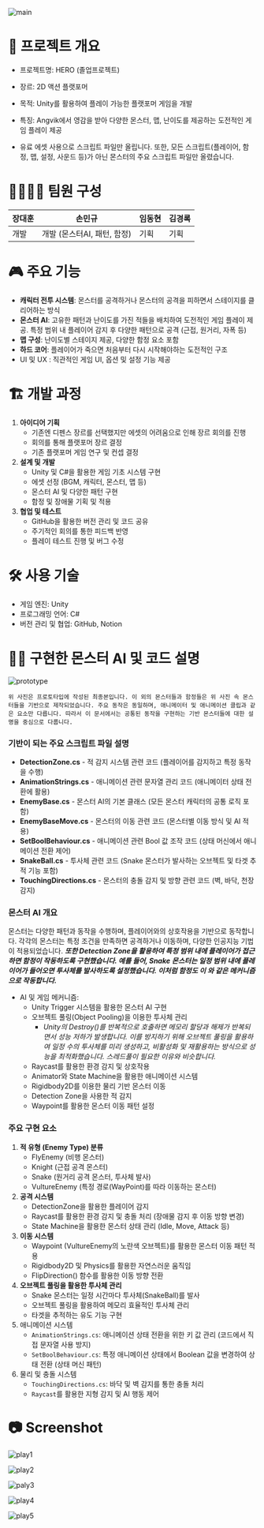 ![main](https://github.com/user-attachments/assets/ec31d87b-dd2c-4766-a92a-6e2062fb1d82)

# 📖 프로젝트 개요
- 프로젝트명: HERO (졸업프로젝트)
- 장르: 2D 액션 플랫포머
- 목적: Unity를 활용하여 플레이 가능한 플랫포머 게임을 개발
- 특징: Angvik에서 영감을 받아 다양한 몬스터, 맵, 난이도를 제공하는 도전적인 게임 플레이 제공

- 유료 에셋 사용으로 스크립트 파일만 올립니다. 또한, 모든 스크립트(플레이어, 함정, 맵, 설정, 사운드 등)가 아닌 몬스터의 주요 스크립트 파일만 올렸습니다.

# 👨‍👩‍👦‍👦 팀원 구성
| 장대훈 | 손민규 | 임동현 | 김경록 |
| --- | --- | --- | --- |
| 개발 | 개발 (몬스터AI, 패턴, 함정) | 기획 | 기획 |

# 🎮 주요 기능
- **캐릭터 전투 시스템**: 몬스터를 공격하거나 몬스터의 공격을 피하면서 스테이지를 클리어하는 방식
- **몬스터 AI**: 고유한 패턴과 난이도를 가진 적들을 배치하여 도전적인 게임 플레이 제공. 특정 범위 내 플레이어 감지 후 다양한 패턴으로 공격 (근접, 원거리, 자폭 등)
- **맵 구성**: 난이도별 스테이지 제공, 다양한 함정 요소 포함
- **하드 코어**: 플레이어가 죽으면 처음부터 다시 시작해야하는 도전적인 구조
- UI 및 UX : 직관적인 게임 UI, 옵션 및 설정 기능 제공

# 🏗️ 개발 과정
1. **아이디어 기획**
    - 기존엔 디펜스 장르를 선택했지만 에셋의 어려움으로 인해 장르 회의를 진행
    - 회의를 통해 플랫포머 장르 결정
    - 기존 플랫포머 게임 연구 및 컨셉 결정
2. **설계 및 개발**
    - Unity 및 C#을 활용한 게임 기초 시스템 구현
    - 에셋 선정 (BGM, 캐릭터, 몬스터, 맵 등)
    - 몬스터 AI 및 다양한 패턴 구현
    - 함정 및 장애물 기획 및 적용
3. **협업 및 테스트**
    - GitHub을 활용한 버전 관리 및 코드 공유
    - 주기적인 회의를 통한 피드백 반영
    - 플레이 테스트 진행 및 버그 수정

# 🛠️ 사용 기술
- 게임 엔진: Unity
- 프로그래밍 언어: C#
- 버전 관리 및 협업: GitHub, Notion

# 🧑‍💻 구현한 몬스터 AI 및 코드 설명
![prototype](https://github.com/user-attachments/assets/e14b57f7-f893-45bb-bfdf-5d53aad08bdf)

`위 사진은 프로토타입에 작성된 최종본입니다. 이 외의 몬스터들과 함정들은 위 사진 속 몬스터들을 기반으로 제작되었습니다. 주요 동작은 동일하며, 애니메이터 및 애니메이션 클립과 같은 요소만 다릅니다. 따라서 이 문서에서는 공통된 동작을 구현하는 기반 몬스터들에 대한 설명을 중심으로 다룹니다.`

### 기반이 되는 주요 스크립트 파일 설명
- **DetectionZone.cs** - 적 감지 시스템 관련 코드 (플레이어를 감지하고 특정 동작을 수행)
- **AnimationStrings.cs** - 애니메이션 관련 문자열 관리 코드 (애니메이터 상태 전환에 활용)
- **EnemyBase.cs** - 몬스터 AI의 기본 클래스 (모든 몬스터 캐릭터의 공통 로직 포함)
- **EnemyBaseMove.cs** - 몬스터의 이동 관련 코드 (몬스터별 이동 방식 및 AI 적용)
- **SetBoolBehaviour.cs** - 애니메이션 관련 Bool 값 조작 코드 (상태 머신에서 애니메이션 전환 제어)
- **SnakeBall.cs** - 투사체 관련 코드 (Snake 몬스터가 발사하는 오브젝트 및 타겟 추적 기능 포함)
- **TouchingDirections.cs** - 몬스터의 충돌 감지 및 방향 관련 코드 (벽, 바닥, 천장 감지)

### 몬스터 AI 개요
몬스터는 다양한 패턴과 동작을 수행하며, 플레이어와의 상호작용을 기반으로 동작합니다. 각각의 몬스터는 특정 조건을 만족하면 공격하거나 이동하며, 다양한 인공지능 기법이 적용되었습니다. ***또한 Detection Zone을 활용하여 특정 범위 내에 플레이어가 접근하면 함정이 작동하도록 구현했습니다. 예를 들어, Snake 몬스터는 일정 범위 내에 플레이어가 들어오면 투사체를 발사하도록 설정했습니다. 이처럼 함정도 이 와 같은 메커니즘으로 작동합니다.*** 

- AI 및 게임 메커니즘:
    - Unity Trigger 시스템을 활용한 몬스터 AI 구현
    - 오브젝트 풀링(Object Pooling)을 이용한 투사체 관리
        - *Unity의 Destroy()를 반복적으로 호출하면 메모리 할당과 해제가 반복되면서 성능 저하가 발생합니다. 이를 방지하기 위해 오브젝트 풀링을 활용하여 일정 수의 투사체를 미리 생성하고, 비활성화 및 재활용하는 방식으로 성능을 최적화했습니다. 스레드풀이 필요한 이유와 비슷합니다.*
    - Raycast를 활용한 환경 감지 및 상호작용
    - Animator와 State Machine을 활용한 애니메이션 시스템
    - Rigidbody2D를 이용한 물리 기반 몬스터 이동
    - Detection Zone을 사용한 적 감지
    - Waypoint를 활용한 몬스터 이동 패턴 설정

### 주요 구현 요소
1. **적 유형 (Enemy Type) 분류**
    - FlyEnemy (비행 몬스터)
    - Knight (근접 공격 몬스터)
    - Snake (원거리 공격 몬스터, 투사체 발사)
    - VultureEnemy (특정 경로(WayPoint)를 따라 이동하는 몬스터)
2. **공격 시스템**
    - DetectionZone을 활용한 플레이어 감지
    - Raycast를 활용한 환경 감지 및 충돌 처리 (장애물 감지 후 이동 방향 변경)
    - State Machine을 활용한 몬스터 상태 관리 (Idle, Move, Attack 등)
3. **이동 시스템**
    - Waypoint (VultureEnemy의 노란색 오브젝트)를 활용한 몬스터 이동 패턴 적용
    - Rigidbody2D 및 Physics를 활용한 자연스러운 움직임
    - FlipDirection() 함수를 활용한 이동 방향 전환
4. **오브젝트 풀링을 활용한 투사체 관리**
    - Snake 몬스터는 일정 시간마다 투사체(SnakeBall)를 발사
    - 오브젝트 풀링을 활용하여 메모리 효율적인 투사체 관리
    - 타겟을 추적하는 유도 기능 구현
5. 애니메이션 시스템
    - `AnimationStrings.cs`: 애니메이션 상태 전환을 위한 키 값 관리 (코드에서 직접 문자열 사용 방지)
    - `SetBoolBehaviour.cs`: 특정 애니메이션 상태에서 Boolean 값을 변경하여 상태 전환 (상태 머신 패턴)
6. 물리 및 충돌 시스템
    - `TouchingDirections.cs`: 바닥 및 벽 감지를 통한 충돌 처리
    - `Raycast`를 활용한 지형 감지 및 AI 행동 제어

# 📷 Screenshot
![play1](https://github.com/user-attachments/assets/35b7d868-762f-48be-9299-ddbd2843a53b)

![play2](https://github.com/user-attachments/assets/77d0ccae-c466-43e1-9bce-f5af33f29d2d)

![paly3](https://github.com/user-attachments/assets/e425a26f-2bc3-4267-9e33-7db3c63a9cfe)

![play4](https://github.com/user-attachments/assets/869eefd6-5894-4839-a58c-6815dcd62538)

![play5](https://github.com/user-attachments/assets/289f97e9-a6b9-430a-b9b6-5981dce8b611)
